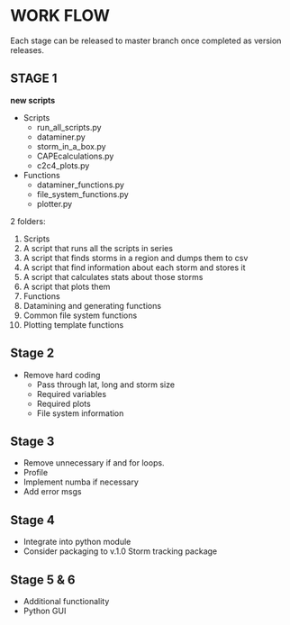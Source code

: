 # WORK FLOW #

Each stage can be released to master branch once completed as version releases.

## STAGE 1 ##

**new scripts**

* Scripts
  * run_all_scripts.py
  * dataminer.py
  * storm_in_a_box.py
  * CAPEcalculations.py
  * c2c4_plots.py
* Functions
  * dataminer_functions.py
  * file_system_functions.py
  *  plotter.py

2 folders:
1. Scripts
  1. A script that runs all the scripts in series
  2. A script that finds storms in a region and dumps them to csv
  3. A script that find information about each storm and stores it
  4. A script that calculates stats about those storms
  5. A script that plots them
2. Functions
  1. Datamining and generating functions
  2. Common file system functions
  3. Plotting template functions

## Stage 2 ##

* Remove hard coding
  * Pass through lat, long and storm size
  * Required variables
  * Required plots
  * File system information

## Stage 3 ##

* Remove unnecessary if and for loops.
* Profile
* Implement numba if necessary
* Add error msgs

## Stage 4 ##

* Integrate into python module
* Consider packaging to v.1.0 Storm tracking package

## Stage 5 & 6 ##

* Additional functionality
* Python GUI
